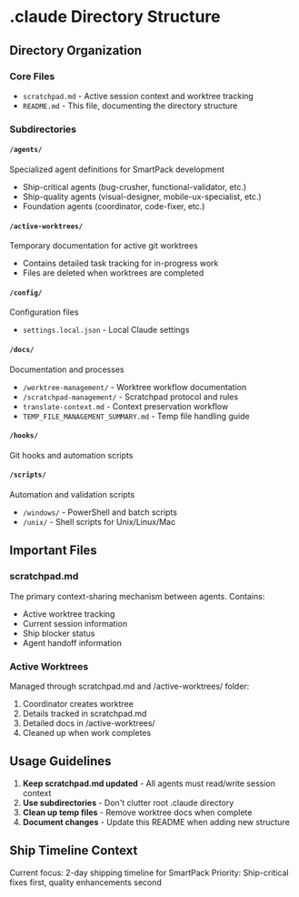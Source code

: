 # .claude Directory Structure

## Directory Organization

### Core Files
- `scratchpad.md` - Active session context and worktree tracking
- `README.md` - This file, documenting the directory structure

### Subdirectories

#### `/agents/`
Specialized agent definitions for SmartPack development
- Ship-critical agents (bug-crusher, functional-validator, etc.)
- Ship-quality agents (visual-designer, mobile-ux-specialist, etc.)
- Foundation agents (coordinator, code-fixer, etc.)

#### `/active-worktrees/`
Temporary documentation for active git worktrees
- Contains detailed task tracking for in-progress work
- Files are deleted when worktrees are completed

#### `/config/`
Configuration files
- `settings.local.json` - Local Claude settings

#### `/docs/`
Documentation and processes
- `/worktree-management/` - Worktree workflow documentation
- `/scratchpad-management/` - Scratchpad protocol and rules
- `translate-context.md` - Context preservation workflow
- `TEMP_FILE_MANAGEMENT_SUMMARY.md` - Temp file handling guide

#### `/hooks/`
Git hooks and automation scripts

#### `/scripts/`
Automation and validation scripts
- `/windows/` - PowerShell and batch scripts
- `/unix/` - Shell scripts for Unix/Linux/Mac

## Important Files

### scratchpad.md
The primary context-sharing mechanism between agents. Contains:
- Active worktree tracking
- Current session information
- Ship blocker status
- Agent handoff information

### Active Worktrees
Managed through scratchpad.md and /active-worktrees/ folder:
1. Coordinator creates worktree
2. Details tracked in scratchpad.md
3. Detailed docs in /active-worktrees/
4. Cleaned up when work completes

## Usage Guidelines

1. **Keep scratchpad.md updated** - All agents must read/write session context
2. **Use subdirectories** - Don't clutter root .claude directory
3. **Clean up temp files** - Remove worktree docs when complete
4. **Document changes** - Update this README when adding new structure

## Ship Timeline Context
Current focus: 2-day shipping timeline for SmartPack
Priority: Ship-critical fixes first, quality enhancements second